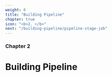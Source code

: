 ```yaml
---
weight: 0
title: "Building Pipeline"
chapter: true
icon: "<b>2. </b>"
next: "/building-pipeline/pipeline-stage-job"
---
```


### Chapter 2

# Building Pipeline
